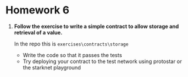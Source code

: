 # Homework 6

1. **Follow the exercise to write a simple contract to allow storage and retrieval of a value.**


	In the repo this is `exercises\contracts\storage`
	* Write the code so that it passes the tests
	* Try deploying your contract to the test network using protostar or the starknet playground
